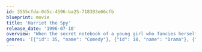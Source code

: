 ```yaml
---
id: 3555cfda-0d5c-4596-ba25-718393e66cfb
blueprint: movie
title: 'Harriet the Spy'
release_date: '1996-07-10'
overview: 'When the secret notebook of a young girl who fancies herself a spy is found by her friends, her speculations make her very unpopular! Can she win her friends back?'
genres: '[{"id": 35, "name": "Comedy"}, {"id": 18, "name": "Drama"}, {"id": 10751, "name": "Family"}]'
---
```

